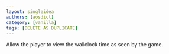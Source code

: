 ```yaml
---
layout: singleidea
authors: [aosdict]
category: [vanilla]
tags: [DELETE AS DUPLICATE]
---
```

Allow the player to view the wallclock time as seen by the game.
